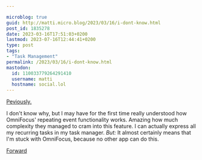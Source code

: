 ```yaml
---

microblog: true
guid: http://matti.micro.blog/2023/03/16/i-dont-know.html
post_id: 1835278
date: 2023-03-16T17:51:03+0200
lastmod: 2023-07-16T12:44:41+0200
type: post
tags:
- "Task Management"
permalink: /2023/03/16/i-dont-know.html
mastodon:
  id: 110033779264291410
  username: matti
  hostname: social.lol
---
```

[Peviously.](/2023/03/15/previously-im-not.html)

I don't know why, but I may have for the first time really understood how OmniFocus' repeating event functionality works. Amazing how much complexity they managed to cram into this feature. I can actually express all my recurring tasks in my task manager. _But:_ It almost certainly means that I'm stuck with OmniFocus, because no other app can do this.

[Forward](/2023/07/16/there-is-a.html)

